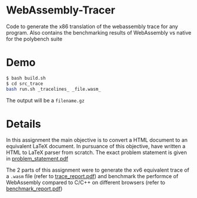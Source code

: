 # WebAssembly-Tracer
Code to generate the x86 translation of the webassembly trace for any program. Also contains the benchmarking results of WebAssembly vs native for the polybench suite

# Demo

```sh
$ bash build.sh
$ cd src_trace
bash run.sh _tracelines_ _file.wasm_
```

The output will be a `filename.gz`

# Details

In this assignment the main objective is to convert a HTML document to an equivalent LaTeX document. In pursuance of this objective, have written a HTML to LaTeX parser from scratch. The exact problem statement is given in [problem_statement.pdf](problem_statement.pdf)

The 2 parts of this assignment were to generate the xv6 equivalent trace of a `.wasm` file (refer to [trace_report.pdf](trace_report.pdf)) and benchmark the performce of WebAssembly compared to C/C++ on different browsers (refer to [benchmark_report.pdf](benchmark_report.pdf))
